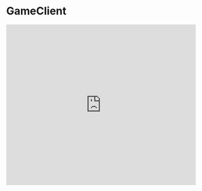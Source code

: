 # GameClient

<div style='position:relative; padding-bottom:calc(76.14% + 44px)'><iframe src='https://gfycat.com/ifr/BoringAgonizingCow' frameborder='0' scrolling='no' width='100%' height='100%' style='position:absolute;top:0;left:0;' allowfullscreen></iframe></div>
